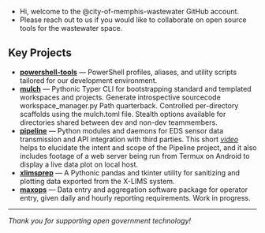 - Hi, welcome to the @city-of-memphis-wastewater GitHub account.
- Please reach out to us if you would like to collaborate on open source tools for the wastewater space.
<!---
City-of-Memphis-Wastewater/City-of-Memphis-Wastewater is a ✨ special ✨ repository because its `README.md` (this file) appears on your GitHub profile.
You can click the Preview link to take a look at your changes.
--->

## Key Projects

- [**powershell-tools**](https://github.com/City-of-Memphis-Wastewater/powershell-tools) — PowerShell profiles, aliases, and utility scripts tailored for our development environment.
- [**mulch**](https://github.com/City-of-Memphis-Wastewater/mulch) — Pythonic Typer CLI for bootstrapping standard and templated workspaces and projects. Generate introspective sourcecode workspace_manager.py Path quarterback. Controlled per-directory scaffolds using the mulch.toml file. Stealth options available for directories shared between dev and non-dev teammembers.
- [**pipeline**](https://github.com/City-of-Memphis-Wastewater/pipeline) — Python modules and daemons for EDS sensor data transmission and API integration with third parties. This short [*video*](https://youtube.com/shorts/V6690KY2tao) helps to elucidate the intent and scope of the Pipeline project, and it also includes footage of a web server being run from Termux on Android to display a live data plot on local host.
- [**xlimsprep**](https://github.com/City-of-Memphis-Wastewater/xlimsprep) — A Pythonic pandas and tkinter utility for sanitizing and plotting data exported from the X-LIMS system.
- [**maxops**](https://github.com/City-of-Memphis-Wastewater/maxops) — Data entry and aggregation software package for operator entry, given daily and hourly reporting requirements. Work in progress.

---

*Thank you for supporting open government technology!*
